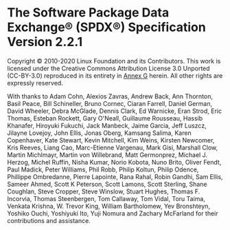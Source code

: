 # The Software Package Data Exchange® (SPDX®) Specification Version 2.2.1

Copyright © 2010-2020 Linux Foundation and its Contributors.
This work is licensed under the Creative Commons Attribution License 3.0 Unported (CC-BY-3.0) reproduced in its entirety in [Annex G](creative-commons-attribution-license-3.0-unported.md) herein. All other rights are expressly reserved.

With thanks to
Adam Cohn,
Alexios Zavras,
Andrew Back,
Ann Thornton,
Basil Peace,
Bill Schineller,
Bruno Cornec,
Ciaran Farrell,
Daniel German,
David Wheeler,
Debra McGlade,
Dennis Clark,
Ed Warnicke,
Eran Strod,
Eric Thomas,
Esteban Rockett,
Gary O'Neall,
Guillaume Rousseau,
Hassib Khanafer,
Hiroyuki Fukuchi,
Jack Manbeck,
Jaime Garcia,
Jeff Luszcz,
Jilayne Lovejoy,
John Ellis,
Jonas Oberg,
Kamsang Salima,
Karen Copenhaver,
Kate Stewart,
Kevin Mitchell,
Kim Weins,
Kirsten Newcomer,
Kris Reeves,
Liang Cao,
Marc-Etienne Vargenau,
Mark Gisi,
Marshall Clow,
Martin Michlmayr,
Martin von Willebrand,
Matt Germonprez,
Michael J. Herzog,
Michel Ruffin,
Nisha Kumar,
Norio Kobota,
Nuno Brito,
Oliver Fendt,
Paul Madick,
Peter Williams,
Phil Robb,
Philip Koltun,
Philip Odence,
Phillippe Ombredanne,
Pierre Lapointe,
Rana Rahal,
Robin Gandhi,
Sam Ellis,
Sameer Ahmed,
Scott K Peterson,
Scott Lamons,
Scott Sterling,
Shane Coughlan,
Steve Cropper,
Steve Winslow,
Stuart Hughes,
Thomas F. Incorvia,
Thomas Steenbergen,
Tom Callaway,
Tom Vidal,
Toru Taima,
Venkata Krishna,
W. Trevor King,
William Bartholomew,
Yev Bronshteyn,
Yoshiko Ouchi,
Yoshiyuki Ito,
Yuji Nomura
and
Zachary McFarland
for their contributions and assistance.
